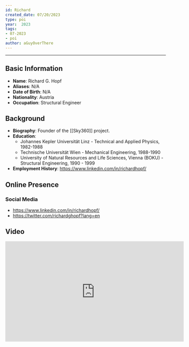```yaml
---
id: Richard
created_date: 07/20/2023
type: poi
year:  2023
tags:
- 07-2023
- poi
author: aGuyOverThere
---
```


----

## Basic Information

- **Name**: Richard G. Hopf
- **Aliases**: N/A
- **Date of Birth**: N/A
- **Nationality**: Austria
- **Occupation**: Structural Engineer

## Background

- **Biography**: Founder of the [[Sky360]] project.
- **Education**: 
	- Johannes Kepler Universität Linz - Technical and Applied Physics, 1982-1988
	-  Technische Universität Wien - Mechanical Engineering, 1988-1990
	- University of Natural Resources and Life Sciences, Vienna (BOKU) - Structural Engineering, 1990 - 1999
- **Employment History**: https://www.linkedin.com/in/richardhopf/

## Online Presence

### Social Media

- https://www.linkedin.com/in/richardhopf/
- https://twitter.com/richardghopf?lang=en

## Video

<iframe width="560" height="315" src="https://www.youtube.com/embed/XDBfVI8W8mU" title="YouTube video player" frameborder="0" allow="accelerometer; autoplay; clipboard-write; encrypted-media; gyroscope; picture-in-picture; web-share" allowfullscreen></iframe>

